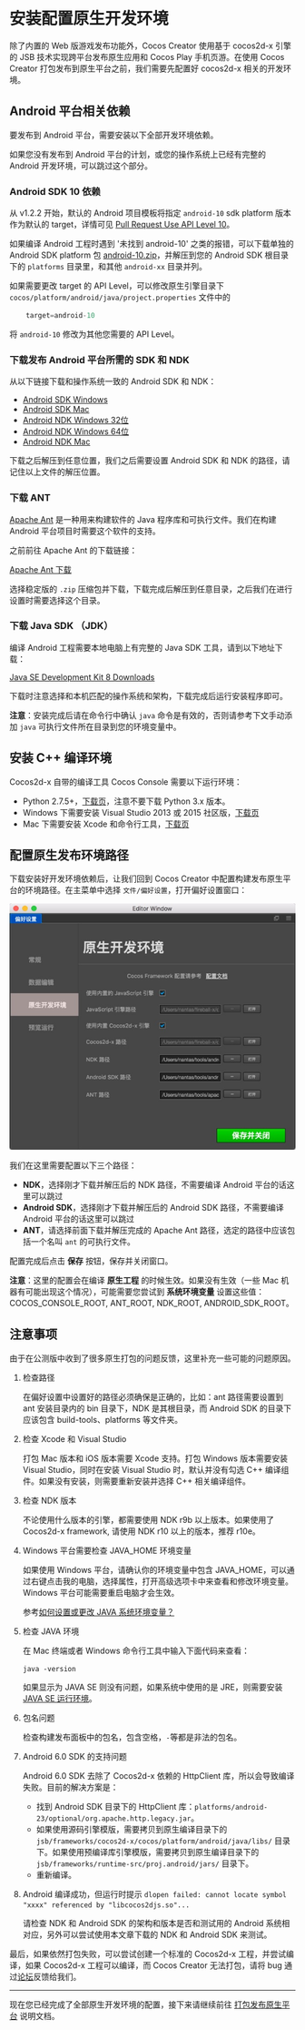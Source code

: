 # 安装配置原生开发环境

除了内置的 Web 版游戏发布功能外，Cocos Creator 使用基于 cocos2d-x 引擎的 JSB 技术实现跨平台发布原生应用和 Cocos Play 手机页游。在使用 Cocos Creator 打包发布到原生平台之前，我们需要先配置好 cocos2d-x 相关的开发环境。

## Android 平台相关依赖

要发布到 Android 平台，需要安装以下全部开发环境依赖。

如果您没有发布到 Android 平台的计划，或您的操作系统上已经有完整的 Android 开发环境，可以跳过这个部分。

### Android SDK 10 依赖

从 v1.2.2 开始，默认的 Android 项目模板将指定 `android-10` sdk platform 版本作为默认的 target，详情可见 [Pull Request Use API Level 10](https://github.com/cocos-creator/cocos2d-x-lite/pull/316)。

如果编译 Android 工程时遇到 '未找到 android-10' 之类的报错，可以下载单独的 Android SDK platform 包 [android-10.zip](http://cocostudio.download.appget.cn/android-sdk/android-10.zip)，并解压到您的 Android SDK 根目录下的 `platforms` 目录里，和其他 `android-xx` 目录并列。

如果需要更改 target 的 API Level，可以修改原生引擎目录下 `cocos/platform/android/java/project.properties` 文件中的

```java
    target=android-10
```

将 `android-10` 修改为其他您需要的 API Level。

### 下载发布 Android 平台所需的 SDK 和 NDK

从以下链接下载和操作系统一致的 Android SDK 和 NDK：

- [Android SDK Windows](http://cocostudio.download.appget.cn/android-sdk/android-sdk-win.zip)
- [Android SDK Mac](http://cocostudio.download.appget.cn/Cocos/CocosStore/android22-sdk-macosx.zip)
- [Android NDK Windows 32位](http://cocostudio.download.appget.cn/Cocos/CocosStore/android-ndk-r10d-windows-x86.zip)
- [Android NDK Windows 64位](http://cocostudio.download.appget.cn/Cocos/CocosStore/android-ndk-r10e-Windows.zip)
- [Android NDK Mac](http://cocostudio.download.appget.cn/Cocos/CocosStore/android-ndk-r10e-macosx.zip)

下载之后解压到任意位置，我们之后需要设置 Android SDK 和 NDK 的路径，请记住以上文件的解压位置。

### 下载 ANT

[Apache Ant](http://ant.apache.org) 是一种用来构建软件的 Java 程序库和可执行文件。我们在构建 Android 平台项目时需要这个软件的支持。

之前前往 Apache Ant 的下载链接：

[Apache Ant 下载](http://ant.apache.org/bindownload.cgi)

选择稳定版的 `.zip` 压缩包并下载，下载完成后解压到任意目录，之后我们在进行设置时需要选择这个目录。

### 下载 Java SDK （JDK）

编译 Android 工程需要本地电脑上有完整的 Java SDK 工具，请到以下地址下载：

[Java SE Development Kit 8 Downloads](http://www.oracle.com/technetwork/java/javase/downloads/jdk8-downloads-2133151.html)

下载时注意选择和本机匹配的操作系统和架构，下载完成后运行安装程序即可。

**注意**：安装完成后请在命令行中确认 `java` 命令是有效的，否则请参考下文手动添加 `java` 可执行文件所在目录到您的环境变量中。

## 安装 C++ 编译环境

Cocos2d-x 自带的编译工具 Cocos Console 需要以下运行环境：

- Python 2.7.5+，[下载页](https://www.python.org/downloads/)，注意不要下载 Python 3.x 版本。
- Windows 下需要安装 Visual Studio 2013 或 2015 社区版，[下载页](https://www.visualstudio.com/downloads/download-visual-studio-vs)
- Mac 下需要安装 Xcode 和命令行工具，[下载页](https://developer.apple.com/xcode/download/)

## 配置原生发布环境路径

下载安装好开发环境依赖后，让我们回到 Cocos Creator 中配置构建发布原生平台的环境路径。在主菜单中选择 `文件/偏好设置`，打开偏好设置窗口：

![preference](../basics/editor-panels/preferences/native-develop.jpg)

我们在这里需要配置以下三个路径：

- **NDK**，选择刚才下载并解压后的 NDK 路径，不需要编译 Android 平台的话这里可以跳过
- **Android SDK**，选择刚才下载并解压后的 Android SDK 路径，不需要编译 Android 平台的话这里可以跳过
- **ANT**，请选择前面下载并解压完成的 Apache Ant 路径，选定的路径中应该包括一个名叫 `ant` 的可执行文件。

配置完成后点击 **保存** 按钮，保存并关闭窗口。

**注意**：这里的配置会在编译 **原生工程** 的时候生效。如果没有生效（一些 Mac 机器有可能出现这个情况），可能需要您尝试到 **系统环境变量** 设置这些值：COCOS_CONSOLE_ROOT, ANT_ROOT, NDK_ROOT, ANDROID_SDK_ROOT。

## 注意事项

由于在公测版中收到了很多原生打包的问题反馈，这里补充一些可能的问题原因。

1. 检查路径

    在偏好设置中设置好的路径必须确保是正确的，比如：ant 路径需要设置到 ant 安装目录内的 bin 目录下，NDK 是其根目录，而 Android SDK 的目录下应该包含 build-tools、platforms 等文件夹。

2. 检查 Xcode 和 Visual Studio

    打包 Mac 版本和 iOS 版本需要 Xcode 支持。打包 Windows 版本需要安装 Visual Studio，同时在安装 Visual Studio 时，默认并没有勾选 C++ 编译组件。如果没有安装，则需要重新安装并选择 C++ 相关编译组件。

3. 检查 NDK 版本

    不论使用什么版本的引擎，都需要使用 NDK r9b 以上版本。如果使用了 Cocos2d-x framework, 请使用 NDK r10 以上的版本，推荐 r10e。

4. Windows 平台需要检查 JAVA_HOME 环境变量

    如果使用 Windows 平台，请确认你的环境变量中包含 JAVA_HOME，可以通过右键点击我的电脑，选择属性，打开高级选项卡中来查看和修改环境变量。Windows 平台可能需要重启电脑才会生效。

    参考[如何设置或更改 JAVA 系统环境变量？](https://www.java.com/zh_CN/download/help/path.xml)

5. 检查 JAVA 环境

    在 Mac 终端或者 Windows 命令行工具中输入下面代码来查看：

    ```
    java -version
    ```

    如果显示为 JAVA SE 则没有问题，如果系统中使用的是 JRE，则需要安装 [JAVA SE 运行环境](http://www.oracle.com/technetwork/java/javase/downloads/index.html)。

6. 包名问题

    检查构建发布面板中的包名，包含空格，`-`等都是非法的包名。

7. Android 6.0 SDK 的支持问题

    Android 6.0 SDK 去除了 Cocos2d-x 依赖的 HttpClient 库，所以会导致编译失败。目前的解决方案是：

    - 找到 Android SDK 目录下的 HttpClient 库：`platforms/android-23/optional/org.apache.http.legacy.jar`。
    - 如果使用源码引擎模版，需要拷贝到原生编译目录下的 `jsb/frameworks/cocos2d-x/cocos/platform/android/java/libs/` 目录下。如果使用预编译库引擎模版，需要拷贝到原生编译目录下的 `jsb/frameworks/runtime-src/proj.android/jars/` 目录下。
    - 重新编译。

8. Android 编译成功，但运行时提示 `dlopen failed: cannot locate symbol "xxxx" referenced by "libcocos2djs.so"...`

    请检查 NDK 和 Android SDK 的架构和版本是否和测试用的 Android 系统相对应，另外可以尝试使用本文章下载的 NDK 和 Android SDK 来测试。

最后，如果依然打包失败，可以尝试创建一个标准的 Cocos2d-x 工程，并尝试编译，如果 Cocos2d-x 工程可以编译，而 Cocos Creator 无法打包，请将 bug 通过[论坛](http://www.cocoachina.com/bbs/thread.php?fid-71.html)反馈给我们。

---

现在您已经完成了全部原生开发环境的配置，接下来请继续前往 [打包发布原生平台](publish-native.md) 说明文档。




